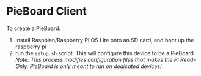 # PieBoard Client

To create a PieBoard:
1. Install Raspbian/Raspberry Pi OS Lite onto an SD card, and boot up the raspberry pi
2. run the `setup.sh` script. This will configure this device to be a PieBoard
*Note: This process modifies configuration files that makes the Pi Read-Only, PieBoard is only meant to run on dedicated devices!*
   
